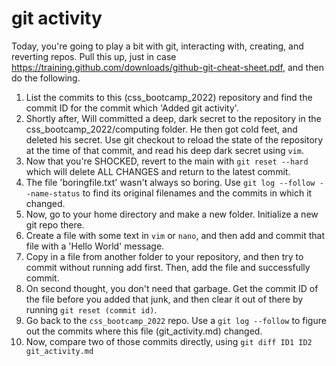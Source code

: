 # git activity

Today, you're going to play a bit with git, interacting with, creating, and reverting repos.  Pull this up, just in case <https://training.github.com/downloads/github-git-cheat-sheet.pdf>, and then do the following.

1. List the commits to this (css_bootcamp_2022) repository and find the commit ID for the commit which 'Added git activity'.
2. Shortly after, Will committed a deep, dark secret to the repository in the css_bootcamp_2022/computing folder.  He then got cold feet, and deleted his secret. Use git checkout to reload the state of the repository at the time of that commit, and read his deep dark secret using `vim`.
3. Now that you're SHOCKED, revert to the main with `git reset --hard` which will delete ALL CHANGES and return to the latest commit.
4. The file 'boringfile.txt' wasn't always so boring.  Use `git log --follow --name-status` to find its original filenames and the commits in which it changed.
5. Now, go to your home directory and make a new folder.  Initialize a new git repo there.
6. Create a file with some text in `vim` or `nano`, and then add and commit that file with a 'Hello World' message.
7. Copy in a file from another folder to your repository, and then try to commit without running add first.  Then, add the file and successfully commit.
8. On second thought, you don't need that garbage. Get the commit ID of the file before you added that junk, and then clear it out of there by running `git reset (commit id)`.
9. Go back to the `css_bootcamp_2022` repo.  Use a `git log --follow` to figure out the commits where this file (git_activity.md) changed.
10. Now, compare two of those commits directly, using `git diff ID1 ID2 git_activity.md`

